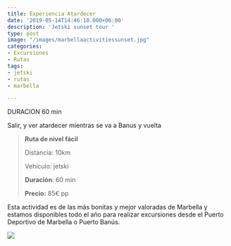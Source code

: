 ```yaml
---
title: Experiencia Atardecer
date: '2019-05-14T14:46:10.000+06:00'
description: 'Jetski sunset tour '
type: post
image: "/images/marbellaactivitiessunset.jpg"
categories:
- Excursiones
- Rutas
tags:
- jetski
- rutas
- marbella

---
```

DURACION 60 min

Salir, y ver atardecer mientras se va a Banus y vuelta

> **Ruta de nivel fácil**
>
> Distancia: 10km
>
> Vehículo: jetski
>
> **Duración**: 60 min 
>
> **Precio:** 85€ pp 

Esta actividad es de las más bonitas y mejor valoradas de Marbella y estamos disponibles todo el año para realizar excursiones desde el Puerto Deportivo de Marbella o Puerto Banús.

[![](/images/reserve.png)](https://www.marbellatopactivities.com/contact/ "Contact")
